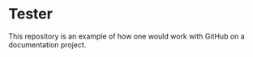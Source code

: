 # Tester
This repository is an example of how one would work with GitHub on a documentation project.
